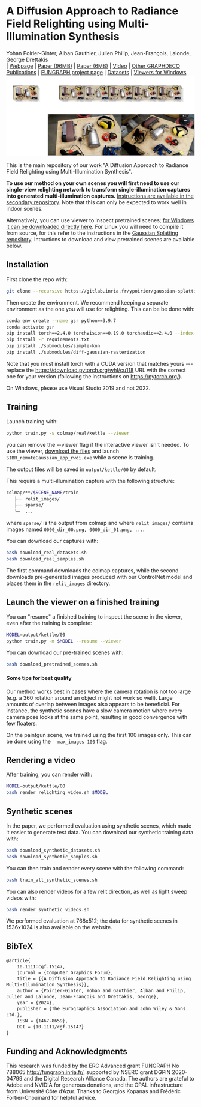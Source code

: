 # A Diffusion Approach to Radiance Field Relighting using Multi-Illumination Synthesis
Yohan Poirier-Ginter, Alban Gauthier, Julien Philip, Jean-François, Lalonde, George Drettakis<br>
| [Webpage](https://repo-sam.inria.fr/fungraph/generative-radiance-field-relighting/) | [Paper (96MB)](https://repo-sam.inria.fr/fungraph/generative-radiance-field-relighting/content/paper.pdf) | [Paper (6MB)](https://repo-sam.inria.fr/fungraph/generative-radiance-field-relighting/content/paper.pdf) | [Video](https://www.youtube.com/watch?v=1vR0TsAuH1Q) | [Other GRAPHDECO Publications](http://www-sop.inria.fr/reves/publis/gdindex.php) | [FUNGRAPH project page](https://fungraph.inria.fr) | [Datasets](https://repo-sam.inria.fr/fungraph/generative-radiance-field-relighting/datasets/) | [Viewers for Windows](https://repo-sam.inria.fr/fungraph/generative-radiance-field-relighting/viewer.zip) <br>
![Teaser image](assets/teaser.png)
<!-- | [Pre-trained Models (14 GB)](https://repo-sam.inria.fr/fungraph/3d-gaussian-splatting/datasets/pretrained/models.zip) | [Evaluation Images (7 GB)](https://repo-sam.inria.fr/fungraph/3d-gaussian-splatting/evaluation/images.zip) | -->

This is the main repository of our work "A Diffusion Approach to Radiance Field Relighting using Multi-Illumination Synthesis". 

**To use our method on your own scenes you will first need to use our single-view relighting network to transform single-illumination captures into generated multi-illumination captures.** [Instructions are available in the secondary repository](). Note that this can only be expected to work well in indoor scenes. 

Alternatively, you can use viewer to inspect pretrained scenes; [for Windows it can be downloaded directly here](https://repo-sam.inria.fr/fungraph/generative-radiance-field-relighting/viewer.zip). For Linux you will need to compile it from source, for this refer to the instructions in the [Gaussian Splatting repository](https://repo-sam.inria.fr/fungraph/3d-gaussian-splatting/). Intructions to download and view pretrained scenes are available below.

## Installation
First clone the repo with:
```bash
git clone --recursive https://gitlab.inria.fr/ypoirier/gaussian-splatting-relighting.git
```

Then create the environment. We recommend keeping a separate environment as the one you will use for relighting. This can be be done with:

```bash
conda env create --name gsr python==3.9.7
conda activate gsr
pip install torch==2.4.0 torchvision==0.19.0 torchaudio==2.4.0 --index-url https://download.pytorch.org/whl/cu118
pip install -r requirements.txt
pip install ./submodules/simple-knn
pip install ./submodules/diff-gaussian-rasterization
```
Note that you must install torch with a CUDA version that matches yours --- replace the https://download.pytorch.org/whl/cu118 URL with the correct one for your version (following the instructions on https://pytorch.org/).

On Windows, please use Visual Studio 2019 and not 2022. 

## Training
Launch training with:

```bash
python train.py -s colmap/real/kettle --viewer
```
you can remove the --viewer flag if the interactive viewer isn't needed. To use the viewer, [download the files](https://repo-sam.inria.fr/fungraph/generative-radiance-field-relighting/viewer.zip) and launch `SIBR_remoteGaussian_app_rwdi.exe` while a scene is training. 

The output files will be saved in `output/kettle/00` by default. 

This require a multi-illumination capture with the following structure:
```bash
colmap/**/$SCENE_NAME/train
   ├── relit_images/  
   ├── sparse/
   └─  ...
```
where `sparse/` is the output from colmap and where `relit_images/` contains images named `0000_dir_00.png, 0000_dir_01.png, ...`.

You can download our captures with:
```bash 
bash download_real_datasets.sh
bash download_real_samples.sh
```
The first command downloads the colmap captures, while the second downloads pre-generated images produced with our ControlNet model and places them in the `relit_images` directory.

## Launch the viewer on a finished training
You can "resume" a finished training to inspect the scene in the viewer, even after the training is complete:
```bash
MODEL=output/kettle/00
python train.py -m $MODEL --resume --viewer
```

You can download our pre-trained scenes with:
```bash 
bash download_pretrained_scenes.sh
```

#### Some tips for best quality
Our method works best in cases where the camera rotation is not too large (e.g. a 360 rotation around an object might not work so well). Large amounts of overlap between images also appears to be beneficial. For instance, the synthetic scenes have a slow camera motion where every camera pose looks at the same point, resulting in good convergence with few floaters. 

On the paintgun scene, we trained using the first 100 images only. This can be done using the `--max_images 100` flag.

## Rendering a video
After training, you can render with:
```bash
MODEL=output/kettle/00 
bash render_relighting_video.sh $MODEL
```

## Synthetic scenes
In the paper, we performed evaluation using synthetic scenes, which made it easier to generate test data. You can download our synthetic training data with:

```bash 
bash download_synthetic_datasets.sh
bash download_synthetic_samples.sh
```

You can then train and render every scene with the following command:
```bash
bash train_all_synthetic_scenes.sh
```

You can also render videos for a few relit direction, as well as light sweep videos with:
```bash
bash render_synthetic_videos.sh
```

We performed evaluation at 768x512; the data for synthetic scenes in 1536x1024 is also available on the website. 

## BibTeX
```
@article{
    10.1111:cgf.15147,
    journal = {Computer Graphics Forum},
    title = {{A Diffusion Approach to Radiance Field Relighting using Multi-Illumination Synthesis}},
    author = {Poirier-Ginter, Yohan and Gauthier, Alban and Philip, Julien and Lalonde, Jean-François and Drettakis, George},
    year = {2024},
    publisher = {The Eurographics Association and John Wiley & Sons Ltd.},
    ISSN = {1467-8659},
    DOI = {10.1111/cgf.15147}
}
```

## Funding and Acknowledgments
This research was funded by the ERC Advanced grant FUNGRAPH No 788065 http://fungraph.inria.fr/, supported by NSERC grant DGPIN 2020-04799 and the Digital Research Alliance Canada. The authors are grateful to Adobe and NVIDIA for generous donations, and the OPAL infrastructure from Université Côte d’Azur. Thanks to Georgios Kopanas and Frédéric Fortier-Chouinard for helpful advice.
